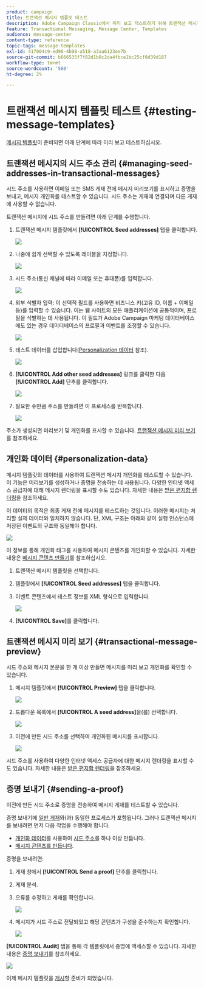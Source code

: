 ```yaml
---
product: campaign
title: 트랜잭션 메시지 템플릿 테스트
description: Adobe Campaign Classic에서 미리 보고 테스트하기 위해 트랜잭션 메시지의 시드 주소를 관리하는 방법을 알아봅니다
feature: Transactional Messaging, Message Center, Templates
audience: message-center
content-type: reference
topic-tags: message-templates
exl-id: 417004c9-ed96-4b98-a518-a3aa6123ee7b
source-git-commit: b666535f7f82d1b8c2da4fbce1bc25cf8d39d187
workflow-type: tm+mt
source-wordcount: '560'
ht-degree: 2%

---
```


# 트랜잭션 메시지 템플릿 테스트 {#testing-message-templates}



[메시지 템플릿](../../message-center/using/creating-the-message-template.md)이 준비되면 아래 단계에 따라 미리 보고 테스트하십시오.

## 트랜잭션 메시지의 시드 주소 관리 {#managing-seed-addresses-in-transactional-messages}

시드 주소를 사용하면 이메일 또는 SMS 게재 전에 메시지 미리보기를 표시하고 증명을 보내고, 메시지 개인화를 테스트할 수 있습니다. 시드 주소는 게재에 연결되며 다른 게재에 사용할 수 없습니다.

트랜잭션 메시지에 시드 주소를 만들려면 아래 단계를 수행합니다.

1. 트랜잭션 메시지 템플릿에서 **[!UICONTROL Seed addresses]** 탭을 클릭합니다.

   ![](assets/messagecenter_create_seedaddr_001.png)

1. 나중에 쉽게 선택할 수 있도록 레이블을 지정합니다.

   ![](assets/messagecenter_create_seedaddr_002.png)

1. 시드 주소(통신 채널에 따라 이메일 또는 휴대폰)를 입력합니다.

   ![](assets/messagecenter_create_seedaddr_003.png)

1. 외부 식별자 입력: 이 선택적 필드를 사용하면 비즈니스 키(고유 ID, 이름 + 이메일 등)를 입력할 수 있습니다. 이는 웹 사이트의 모든 애플리케이션에 공통적이며, 프로필을 식별하는 데 사용됩니다. 이 필드가 Adobe Campaign 마케팅 데이터베이스에도 있는 경우 데이터베이스의 프로필과 이벤트를 조정할 수 있습니다.

   ![](assets/messagecenter_create_seedaddr_003bis.png)

1. 테스트 데이터를 삽입합니다([Personalization 데이터](#personalization-data) 참조).

   ![](assets/messagecenter_create_custo_001.png)

   <!--## Creating several seed addresses {#creating-several-seed-addresses}-->
1. **[!UICONTROL Add other seed addresses]** 링크를 클릭한 다음 **[!UICONTROL Add]** 단추를 클릭합니다.

   ![](assets/messagecenter_create_seedaddr_004.png)

   <!--1. Follow the configuration steps for a seed address detailed in the [Creating a seed address](#creating-a-seed-address) section.-->
1. 필요한 수만큼 주소를 만들려면 이 프로세스를 반복합니다.

   ![](assets/messagecenter_create_seedaddr_008.png)

주소가 생성되면 미리보기 및 개인화를 표시할 수 있습니다. [트랜잭션 메시지 미리 보기](#transactional-message-preview)를 참조하세요.

## 개인화 데이터 {#personalization-data}

메시지 템플릿의 데이터를 사용하여 트랜잭션 메시지 개인화를 테스트할 수 있습니다. 이 기능은 미리보기를 생성하거나 증명을 전송하는 데 사용됩니다. 다양한 인터넷 액세스 공급자에 대해 메시지 렌더링을 표시할 수도 있습니다. 자세한 내용은 [받은 편지함 렌더링](../../delivery/using/inbox-rendering.md)을 참조하세요.

이 데이터의 목적은 최종 게재 전에 메시지를 테스트하는 것입니다. 이러한 메시지는 처리할 실제 데이터와 일치하지 않습니다. 단, XML 구조는 아래와 같이 실행 인스턴스에 저장된 이벤트의 구조와 동일해야 합니다.

![](assets/messagecenter_create_custo_006.png)

이 정보를 통해 개인화 태그를 사용하여 메시지 콘텐츠를 개인화할 수 있습니다. 자세한 내용은 [메시지 콘텐츠 만들기](../../message-center/using/creating-the-message-template.md#creating-message-content)를 참조하십시오.

1. 트랜잭션 메시지 템플릿을 선택합니다.

1. 템플릿에서 **[!UICONTROL Seed addresses]** 탭을 클릭합니다.

1. 이벤트 콘텐츠에서 테스트 정보를 XML 형식으로 입력합니다.

   ![](assets/messagecenter_create_custo_001.png)

1. **[!UICONTROL Save]**&#x200B;를 클릭합니다.

## 트랜잭션 메시지 미리 보기 {#transactional-message-preview}

시드 주소와 메시지 본문을 한 개 이상 만들면 메시지를 미리 보고 개인화를 확인할 수 있습니다.

1. 메시지 템플릿에서 **[!UICONTROL Preview]** 탭을 클릭합니다.

   ![](assets/messagecenter_preview_001.png)

1. 드롭다운 목록에서 **[!UICONTROL A seed address]**&#x200B;을(를) 선택합니다.

   ![](assets/messagecenter_preview_002.png)

1. 이전에 만든 시드 주소를 선택하여 개인화된 메시지를 표시합니다.

   ![](assets/messagecenter_create_seedaddr_009.png)

시드 주소를 사용하여 다양한 인터넷 액세스 공급자에 대한 메시지 렌더링을 표시할 수도 있습니다. 자세한 내용은 [받은 편지함 렌더링](../../delivery/using/inbox-rendering.md)을 참조하세요.

## 증명 보내기 {#sending-a-proof}

이전에 만든 시드 주소로 증명을 전송하여 메시지 게재를 테스트할 수 있습니다.

증명 보내기에 [일반 게재](../../delivery/using/steps-validating-the-delivery.md#sending-a-proof)와(과) 동일한 프로세스가 포함됩니다. 그러나 트랜잭션 메시지를 보내려면 먼저 다음 작업을 수행해야 합니다.

* [개인화 데이터](#personalization-data)를 사용하여 [시드 주소](#managing-seed-addresses-in-transactional-messages)를 하나 이상 만듭니다.
* [메시지 콘텐츠를 만듭니다](../../message-center/using/creating-the-message-template.md#creating-message-content).

증명을 보내려면:

1. 게재 창에서 **[!UICONTROL Send a proof]** 단추를 클릭합니다.
1. 게재 분석.
1. 오류를 수정하고 게재를 확인합니다.

   ![](assets/messagecenter_send_proof_001.png)

1. 메시지가 시드 주소로 전달되었고 해당 콘텐츠가 구성을 준수하는지 확인합니다.

   ![](assets/messagecenter_send_proof_002.png)

**[!UICONTROL Audit]** 탭을 통해 각 템플릿에서 증명에 액세스할 수 있습니다. 자세한 내용은 [증명 보내기](../../delivery/using/steps-validating-the-delivery.md#sending-a-proof)를 참조하세요.

![](assets/messagecenter_send_proof_003.png)

이제 메시지 템플릿을 [게시](../../message-center/using/publishing-message-templates.md)할 준비가 되었습니다.